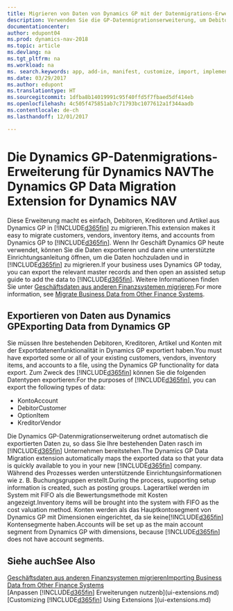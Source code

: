 ```yaml
---
title: Migrieren von Daten von Dynamics GP mit der Datenmigrations-Erweiterung
description: Verwenden Sie die GP-Datenmigrationserweiterung, um Debitoren, Kreditoren, Artikel und Konten von Dynamics GP auf Dynamics NAV zu migrieren.
documentationcenter: 
author: edupont04
ms.prod: dynamics-nav-2018
ms.topic: article
ms.devlang: na
ms.tgt_pltfrm: na
ms.workload: na
ms. search.keywords: app, add-in, manifest, customize, import, implement
ms.date: 03/29/2017
ms.author: edupont
ms.translationtype: HT
ms.sourcegitcommit: 1dfba8b14019991c95f40ffd5f7fbaed5df414eb
ms.openlocfilehash: 4c505f475851ab7c71793bc1077612a1f344aadb
ms.contentlocale: de-ch
ms.lasthandoff: 12/01/2017

---
```

# <a name="the-dynamics-gp-data-migration-extension-for-dynamics-nav"></a><span data-ttu-id="07ec0-103">Die Dynamics GP-Datenmigrations-Erweiterung für Dynamics NAV</span><span class="sxs-lookup"><span data-stu-id="07ec0-103">The Dynamics GP Data Migration Extension for Dynamics NAV</span></span>
<span data-ttu-id="07ec0-104">Diese Erweiterung macht es einfach, Debitoren, Kreditoren und Artikel aus Dynamics GP in [!INCLUDE[d365fin](includes/d365fin_md.md)] zu migrieren.</span><span class="sxs-lookup"><span data-stu-id="07ec0-104">This extension makes it easy to migrate customers, vendors, inventory items, and accounts from Dynamics GP to [!INCLUDE[d365fin](includes/d365fin_md.md)].</span></span> <span data-ttu-id="07ec0-105">Wenn Ihr Geschäft Dynamics GP heute verwendet, können Sie die Daten exportieren und dann eine unterstützte Einrichtungsanleitung öffnen, um die Daten hochzuladen und in [!INCLUDE[d365fin](includes/d365fin_md.md)] zu migrieren.</span><span class="sxs-lookup"><span data-stu-id="07ec0-105">If your business uses Dynamics GP today, you can export the relevant master records and then open an assisted setup guide to add the data to [!INCLUDE[d365fin](includes/d365fin_md.md)].</span></span> <span data-ttu-id="07ec0-106">Weitere Informationen finden Sie unter [Geschäftsdaten aus anderen Finanzsystemen migrieren](upload-data.md).</span><span class="sxs-lookup"><span data-stu-id="07ec0-106">For more information, see [Migrate Business Data from Other Finance Systems](upload-data.md).</span></span>

## <a name="exporting-data-from-dynamics-gp"></a><span data-ttu-id="07ec0-107">Exportieren von Daten aus Dynamics GP</span><span class="sxs-lookup"><span data-stu-id="07ec0-107">Exporting Data from Dynamics GP</span></span>
<span data-ttu-id="07ec0-108">Sie müssen Ihre bestehenden Debitoren, Kreditoren, Artikel und Konten mit der Exportdatenenfunktionalität in Dynamics GP exportiert haben.</span><span class="sxs-lookup"><span data-stu-id="07ec0-108">You must have exported some or all of your existing customers, vendors, inventory items, and accounts to a file, using the Dynamics GP functionality for data export.</span></span> <span data-ttu-id="07ec0-109">Zum Zweck des [!INCLUDE[d365fin](includes/d365fin_md.md)] können Sie die folgenden Datentypen exportieren:</span><span class="sxs-lookup"><span data-stu-id="07ec0-109">For the purposes of [!INCLUDE[d365fin](includes/d365fin_md.md)], you can export the following types of data:</span></span>

* <span data-ttu-id="07ec0-110">Konto</span><span class="sxs-lookup"><span data-stu-id="07ec0-110">Account</span></span>  
* <span data-ttu-id="07ec0-111">Debitor</span><span class="sxs-lookup"><span data-stu-id="07ec0-111">Customer</span></span>  
* <span data-ttu-id="07ec0-112">Option</span><span class="sxs-lookup"><span data-stu-id="07ec0-112">Item</span></span>  
* <span data-ttu-id="07ec0-113">Kreditor</span><span class="sxs-lookup"><span data-stu-id="07ec0-113">Vendor</span></span>  

<span data-ttu-id="07ec0-114">Die Dynamics GP-Datenmigrationserweiterung ordnet automatisch die exportierten Daten zu, so dass Sie Ihre bestehenden Daten rasch im [!INCLUDE[d365fin](includes/d365fin_md.md)] Unternehmen bereitstehen.</span><span class="sxs-lookup"><span data-stu-id="07ec0-114">The Dynamics GP Data Migration extension automatically maps the exported data so that your data is quickly available to you in your new [!INCLUDE[d365fin](includes/d365fin_md.md)] company.</span></span> <span data-ttu-id="07ec0-115">Während des Prozesses werden unterstützende Einrichtungsinformationen wie z. B. Buchungsgruppen erstellt.</span><span class="sxs-lookup"><span data-stu-id="07ec0-115">During the process, supporting setup information is created, such as posting groups.</span></span> <span data-ttu-id="07ec0-116">Lagerartikel werden im System mit FIFO als die Bewertungsmethode mit Kosten angezeigt.</span><span class="sxs-lookup"><span data-stu-id="07ec0-116">Inventory items will be brought into the system with FIFO as the cost valuation method.</span></span> <span data-ttu-id="07ec0-117">Konten werden als das Hauptkontosegment von Dynamics GP mit Dimensionen eingerichtet, da sie keine[!INCLUDE[d365fin](includes/d365fin_long_md.md)] Kontensegmente haben.</span><span class="sxs-lookup"><span data-stu-id="07ec0-117">Accounts will be set up as the main account segment from Dynamics GP with dimensions, because [!INCLUDE[d365fin](includes/d365fin_long_md.md)] does not have account segments.</span></span>

## <a name="see-also"></a><span data-ttu-id="07ec0-118">Siehe auch</span><span class="sxs-lookup"><span data-stu-id="07ec0-118">See Also</span></span>
[<span data-ttu-id="07ec0-119">Geschäftsdaten aus anderen Finanzsystemen migrieren</span><span class="sxs-lookup"><span data-stu-id="07ec0-119">Importing Business Data from Other Finance Systems</span></span>](upload-data.md)  
<span data-ttu-id="07ec0-120">[Anpassen [!INCLUDE[d365fin](includes/d365fin_md.md)] Erweiterungen nutzenb](ui-extensions.md)</span><span class="sxs-lookup"><span data-stu-id="07ec0-120">[Customizing [!INCLUDE[d365fin](includes/d365fin_md.md)] Using Extensions ](ui-extensions.md)</span></span>  

